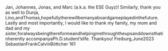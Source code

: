 Jan, Johannes, Jonas, and Marc (a.k.a. the ESE Guyz)! Similarly, thank you as well to Dunja,
Lino,andThomas,hopefullytherewillbemanyaboardgameplayedinthefuture.
Lastly and most importantly, I would like to thank my family, my mom and dad and my
sister,foralwaysbeingthereformeandhelpingmethroughtheupsanddownsthatinherently
accompanyaPh.D.student’slife. Thankyou!
Freiburg,June2023
SebastianFrankCalvinBöttcher
161